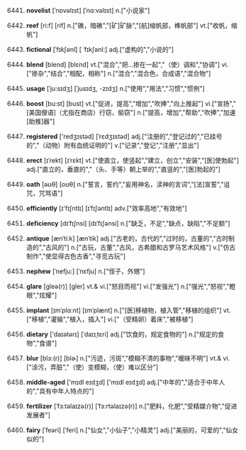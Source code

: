 6441. **novelist**
[ˈnɒvəlɪst]  [ˈnɑ:vəlɪst]
n.["小说家"]  

6442. **reef**
[ri:f]  [rif]
n.["礁，暗礁","[矿]矿脉","[航]缩帆部，榫帆部"]  vt.["收帆，缩帆"]  

6443. **fictional**
[ˈfɪkʃənl]  [ ˈfɪkʃənl:]
adj.["虚构的","小说的"]  

6444. **blend**
[blend]  [blɛnd]
vt.["混合","把…掺在一起","（使）调和","协调"]  vi.["掺杂","结合","相配，相称"]  n.["混合","混合色，合成语","混合物"]  

6445. **usage**
[ˈju:sɪdʒ]  [ˈjusɪdʒ, -zɪdʒ]
n.["使用","用法","习惯","惯例"]  

6446. **boost**
[bu:st]  [bust]
vt.["促进，提高","增加","吹捧","向上推起"]  vi.["宣扬","[美国俚语]（尤指在商店）行窃，偷窃"]  n.["提高，增加","帮助","吹捧","加速[助推]器"]  

6447. **registered**
['redʒɪstəd]  [ˈrɛdʒɪstəd]
adj.["注册的","登记过的","已挂号的","（动物）附有血统证明的"]  v.["记录","登记","注册","显出"]  

6448. **erect**
[ɪˈrekt]  [ɪˈrɛkt]
vt.["使直立，使竖起","建立，创立","安装","[医]使勃起"]  adj.["直立的，垂直的","（头、手等）朝上举的","直竖的","[医]勃起的"]  

6449. **oath**
[əʊθ]  [oʊθ]
n.["誓言，誓约","妄用神名，渎神的言词","[法]宣誓","诅咒，咒骂语"]  

6450. **efficiently**
[ɪ'fɪʃntlɪ]  [ɪˈfɪʃəntlɪ]
adv.["效率高地","有效地"]  

6451. **deficiency**
[dɪˈfɪʃnsi]  [dɪˈfɪʃənsi]
n.["缺乏，不足","缺点，缺陷","不足额"]  

6452. **antique**
[ænˈti:k]  [ænˈtik]
adj.["古老的，古代的","过时的，古董的","古时制造的","古风的"]  n.["古玩，古董","古风，古希腊和古罗马艺术风格"]  v.["仿古制作","使显得古色古香","寻觅古玩"]  

6453. **nephew**
[ˈnefju:]  [ˈnɛfju]
n.["侄子，外甥"]  

6454. **glare**
[gleə(r)]  [gler]
vt.& vi.["怒目而视"]  vi.["发强光"]  n.["强光","怒视","瞪眼","炫耀"]  

6455. **implant**
[ɪmˈplɑ:nt]  [ɪmˈplænt]
n.["[医]移植物，植入管","移植的组织"]  vt.["移植","灌输","植入，插入"]  vi.["（受精卵）着床","被移植"]  

6456. **dietary**
['daɪətərɪ]  [ˈdaɪɪˌtɛri]
adj.["饮食的，规定食物的"]  n.["规定的食物","食谱"]  

6457. **blur**
[blɜ:(r)]  [blɚ]
n.["污迹，污斑","模糊不清的事物","暧昧不明"]  vt.& vi.["涂污，弄脏","（使）变模糊，（使）难以区分"]  

6458. **middle-aged**
['mɪdl eɪdʒd]  ['mɪdl eɪdʒd]
adj.["中年的","适合于中年人的","具有中年人特点的"]  

6459. **fertilizer**
[ˈfɜ:təlaɪzə(r)]  [ˈfɜ:rtəlaɪzə(r)]
n.["肥料，化肥","受精媒介物","促进发展者"]  

6460. **fairy**
[ˈfeəri]  [ˈferi]
n.["仙女","小仙子","小精灵"]  adj.["美丽的，可爱的","仙女似的"]  

